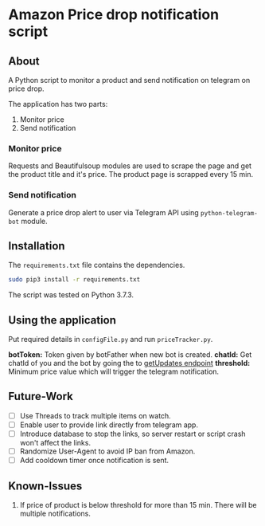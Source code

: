 # Amazon Price drop notification script

## About

A Python script to monitor a product and send notification on telegram on price drop.

The application has two parts:

1. Monitor price
2. Send notification

### Monitor price

Requests and Beautifulsoup modules are used to scrape the page and get the product title and it's price. The product page is scrapped every 15 min.

### Send notification

Generate a price drop alert to user via Telegram API using `python-telegram-bot` module.

## Installation

The `requirements.txt` file contains the dependencies.

```bash
sudo pip3 install -r requirements.txt
```

The script was tested on Python 3.7.3.

## Using the application

Put required details in `configFile.py` and run `priceTracker.py`.

**botToken:** Token given by botFather when new bot is created.
**chatId:** Get chatId of you and the bot by going the to [getUpdates endpoint](https://api.telegram.org/bot<botToken>/getUpdates)
**threshold:** Minimum price value which will trigger the telegram notification.

## Future-Work

- [ ] Use Threads to track multiple items on watch.
- [ ] Enable user to provide link directly from telegram app.
- [ ] Introduce database to stop the links, so server restart or script crash won't affect the links.
- [ ] Randomize User-Agent to avoid IP ban from Amazon.
- [ ] Add cooldown timer once notification is sent.

## Known-Issues

1. If price of product is below threshold for more than 15 min. There will be multiple notifications.
